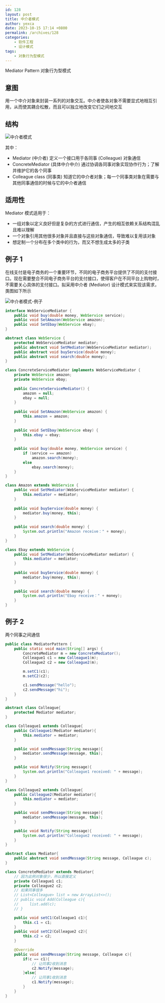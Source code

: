 ```yaml
---
id: 128
layout: post
title: 中介者模式
author: yexca
date: 2023-10-15 17:14 +0800
permalink: /archives/128
categories:
    - 软件工程
    - 设计模式
tags:
    - 对象行为型模式
---
```



Mediator Pattern 对象行为型模式

## 意图

用一个中介对象来封装一系列的对象交互。中介者使各对象不需要显式地相互引用，从而使其耦合松散，而且可以独立地改变它们之间地交互

## 结构

![中介者模式](https://cdn.statically.io/gh/yexca/image_hosting@master/2023/03-设计模式/中介者模式.yyz6l455zls.webp)

其中：

* Mediator (中介者) 定义一个接口用于各同事 (Colleague) 对象通信
* ConcreteMediator (具体中介中介) 通过协调各同事对象实现协作行为；了解并维护它的各个同事
* Colleague class (同事类) 知道它的中介者对象；每一个同事类对象在需要与其他同事通信的时候与它的中介者通信

## 适用性

Mediator 模式适用于：

* 一组对象以定义良好但是复杂的方式进行通信，产生的相互依赖关系结构混乱且难以理解
* 一个对象引用其他很多对象并且直接与这些对象通信，导致难以复用该对象
* 想定制一个分布在多个类中的行为，而又不想生成太多的子类

## 例子 1

在线支付是电子商务的一个重要环节，不同的电子商务平台提供了不同的支付接口。现在需要整合不同电子商务平台的支付接口，使得客户在不同平台上购物时，不需要关心具体的支付接口。拟采用中介者 (Mediator) 设计模式来实现该需求，类图如下所示

![中介者模式-例子](https://cdn.statically.io/gh/yexca/image_hosting@master/2023/03-设计模式/中介者模式-例子.5n8kxfm3eog0.webp)

```java
interface WebServiceMediator {
    public void buy(double money, WebService service);
    public void SetAmazon(WebService amazon);
    public void SetEbay(WebService ebay);
}

abstract class WebService {
    protected WebServiceMediator mediator;
    public abstract void SetMediator(WebServiceMediator mediator);
    public abstract void buyService(double money);
    public abstract void search(double money);
}

class ConcreteServiceMediator implements WebServiceMediator {
    private WebService amazon;
    private WebService ebay;
    
    public ConcreteServiceMediator() {
        amazon = null;
        ebay = null;
    }
    
    public void SetAmazon(WebService amazon) {
        this.amazon = amazon;
    }
    
    public void SetEbay(WebService ebay) {
        this.ebay = ebay;
    }
    
    public void buy(double money, WebService service) {
        if (service == amazon)
            amazon.search(money);
        else
            ebay.search(money);
    }
}

class Amazon extends WebService {
    public void SetMediator(WebServiceMediator mediator) {
        this.mediator = mediator;
    }
    
    public void buyService(double money) {
        mediator.buy(money, this);
    }
    
    public void search(double money) {
        System.out.println("Amazon receive：" + money);
    }
}

class Ebay extends WebService {
    public void SetMediator(WebServiceMediator mediator) {
        this.mediator = mediator;
    }
    
    public void buyService(double money) {
        mediator.buy(money, this);
    }
    
    public void search(double money) {
        System.out.println("Ebay receive：" + money);
    }
}
```

## 例子 2

两个同事之间通信

```java
public class MediatorPattern {
    public static void main(String[] args) {
        ConcreteMediator m = new ConcreteMediator();
        Colleague1 c1 = new Colleague1(m);
        Colleague2 c2 = new Colleague2(m);

        m.setC1(c1);
        m.setC2(c2);

        c1.sendMessage("hello");
        c2.sendMessage("hi");
    }
}

abstract class Colleague{
    protected Mediator mediator;
}

class Colleague1 extends Colleague{
    public Colleague1(Mediator mediator){
        this.mediator = mediator;
    }

    public void sendMessage(String message){
        mediator.sendMessage(message, this);
    }

    public void Notify(String message){
        System.out.println("Colleague1 received: " + message);
    }
}

class Colleague2 extends Colleague{
    public Colleague2(Mediator mediator){
        this.mediator = mediator;
    }

    public void sendMessage(String message){
        mediator.sendMessage(message, this);
    }

    public void Notify(String message){
        System.out.println("Colleague2 received: " + message);
    }
}

abstract class Mediator{
    public abstract void sendMessage(String message, Colleague c);
}

class ConcreteMediator extends Mediator{
    // 因为此例对象很少，所以直接定义
    private Colleague1 c1;
    private Colleague2 c2;
    // 如果同事很多
    // List<Colleague> list = new ArrayList<>();
    // public void Add(Colleague c){
    //     list.add(c);
    // }

    public void setC1(Colleague1 c1){
        this.c1 = c1;
    }
    public void setC2(Colleague2 c2){
        this.c2 = c2;
    }

    @Override
    public void sendMessage(String message, Colleague c){
        if(c == c1){
            // 让同事2收到消息
            c2.Notify(message);
        }else{
            // 让同事1收到消息
            c1.Notify(message);
        }
    }
}
```


